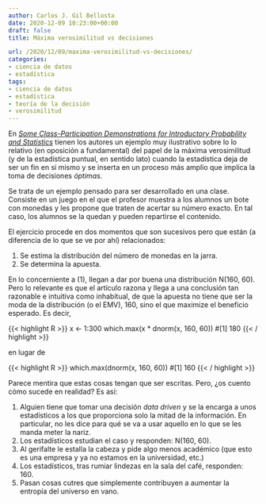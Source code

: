 ```yaml
---
author: Carlos J. Gil Bellosta
date: 2020-12-09 10:23:00+00:00
draft: false
title: Máxima verosimilitud vs decisiones

url: /2020/12/09/maxima-verosimilitud-vs-decisiones/
categories:
- ciencia de datos
- estadística
tags:
- ciencia de datos
- estadística
- teoría de la decisión
- verosimilitud
---
```


En _[Some Class-Participation Demonstrations for Introductory Probability and Statistics](https://www.researchgate.net/publication/247256806_Some_Class-Participation_Demonstrations_for_Introductory_Probability_and_Statistics)_ tienen los autores un ejemplo muy ilustrativo sobre lo lo relativo (en oposición a fundamental) del papel de la máxima verosimilitud (y de la estadística puntual, en sentido lato) cuando la estadística deja de ser un fin en sí mismo y se inserta en un proceso más amplio que implica la toma de decisiones _óptimas_.

Se trata de un ejemplo pensado para ser desarrollado en una clase. Consiste en un juego en el que el profesor muestra a los alumnos un bote con monedas y les propone que traten de acertar su número exacto. En tal caso, los alumnos se la quedan y pueden repartirse el contenido.

El ejercicio procede en dos momentos que son sucesivos pero que están (a diferencia de lo que se ve por ahí) relacionados:

  1. Se estima la distribución del número de monedas en la jarra.
  2. Se determina la apuesta.

En lo concerniente a (1), llegan a dar por buena una distribución N(160, 60). Pero lo relevante es que el artículo razona y llega a una conclusión tan razonable e intuitiva como inhabitual, de que la apuesta no tiene que ser la moda de la distribución (o el EMV), 160, sino el que maximize el beneficio esperado. Es decir,

{{< highlight R >}}
x <- 1:300
which.max(x * dnorm(x, 160, 60))
#[1] 180
{{< / highlight >}}

en lugar de

{{< highlight R >}}
which.max(dnorm(x, 160, 60))
#[1] 160
{{< / highlight >}}

Parece mentira que estas cosas tengan que ser escritas. Pero, ¿os cuento cómo sucede en realidad? Es así:

1. Alguien tiene que tomar una decisión _data driven_ y se la encarga a unos estadísticos a los que proporciona solo la mitad de la información. En particular, no les dice para qué se va a usar aquello en lo que se les manda meter la nariz.
2. Los estadísticos estudian el caso y responden: N(160, 60).
3. Al gerifalte le estalla la cabeza y pide algo menos académico (que esto es una empresa y ya no estamos en la universidad, etc.)
4. Los estadísticos, tras rumiar lindezas en la sala del café, responden: 160.
5. Pasan cosas cutres que simplemente contribuyen a aumentar la entropía del universo en vano.